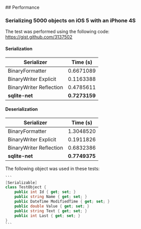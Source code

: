 ﻿﻿﻿## Performance

### Serializing 5000 objects on iOS 5 with an iPhone 4S

The test was performed using the following code: https://gist.github.com/3137502

#### Serialization

| Serializer              | Time (s)      |
| ----------------------- | ------------- |
| BinaryFormatter         | 0.6671089     |
| BinaryWriter Explicit   | 0.1163388     |
| BinaryWriter Reflection | 0.4785611     |
| **sqlite-net**          | **0.7273159** |

#### Deserialization

| Serializer              | Time (s)      |
| ----------------------- | ------------- |
| BinaryFormatter         | 1.3048520     |
| BinaryWriter Explicit   | 0.1911826     |
| BinaryWriter Reflection | 0.6832386     |
| **sqlite-net**          | **0.7749375** |

The following object was used in these tests:

~~~c#
```
[Serializable]
class TestObject {		
	public int Id { get; set; }
	public string Name { get; set; }
	public DateTime ModifiedTime { get; set; }
	public double Value { get; set; }
	public string Text { get; set; }
	public int Last { get; set; }
}
```
~~~
